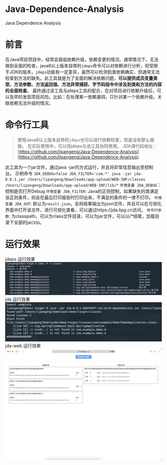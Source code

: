 # Java-Dependence-Analysis
Java Dependence Analysis

# 前言
在Java项目项目中，经常会面临依赖升级，依赖变更的情况。通常情况下，无法做到全面的检查，java8以上版本自带的`jdeps`命令可以对依赖进行分析，但受限于JDK的版本，`jdeps`功能有一定差异，虽然可以检测到类依赖确实，但通常无法检查到方法的缺失。此工具就是为了全面的解决依赖问题，**可以提供成员变量类型、方法参数、方法返回值、方法异常捕获、字节码指令中涉及到类和方法的内容的全面检查**。
最终通过该工具与jdeps工具的配合，在对项目进行依赖升级后，可以及早的发现项目风险。比如：在处理某一依赖漏洞，只针对某一个依赖升级，关联依赖无法升级的情况。
# 命令行工具
> 使用Java8以上版本自带的`jdeps`也可以进行依赖检查，但是没有那么细致。
> 在实际使用中，可以将jdeps与该工具协同使用。
> JDA源代码地址：[https://github.com/lipangeng/Java-Dependence-Analysis](https://github.com/lipangeng/Java-Dependence-Analysis)

此工具为一个jar文件，通过java -jar的方式运行，并且将异常信息输出至控制台。
示例命令 `JDA_DEBUG=false JDA_FILTER='com.*' java -jar jda-0.0.1.jar /Users/lipangeng/Downloads/app-upload/WEB-INF/classes /Users/lipangeng/Downloads/app-upload/WEB-INF/lib/*`
`环境变量 JDA_DEBUG`：控制是否打开Debug
`环境变量 JDA_FILTER`: Java的正则控制，如果缺失的类满足该正则条件，则会在最后打印报告时打印出来，不满足的条件的一律不打印。
`环境变量 JDA_OUT`: 默认为`result.json`，会将结果输出为json文件，并且可以在可视化界面中打开该文件，进行可视化查看，可以通过https://jda.lipg.cn访问。
`命令行参数`: 为classpath，可以为class文件目录，可以为jar文件，可以以/*结尾，加载目录下全部的jar/zip。
# 运行效果
jdeps 运行效果
![image](docs/images/jdeps.png)
jda 运行效果
![image](docs/images/jda.png)
jda-web 运行效果
![image](docs/images/jda-web.png)